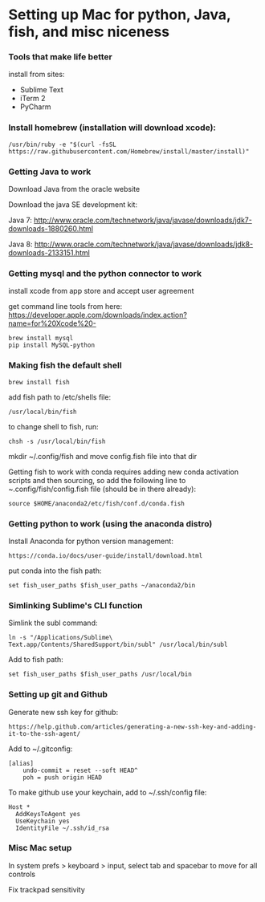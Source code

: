 # Setting up Mac for python, Java, fish, and misc niceness

### Tools that make life better
install from sites:
* Sublime Text
* iTerm 2
* PyCharm

### Install homebrew (installation will download xcode):

    /usr/bin/ruby -e "$(curl -fsSL https://raw.githubusercontent.com/Homebrew/install/master/install)"

### Getting Java to work
Download Java from the oracle website

Download the java SE development kit:

   Java 7:  http://www.oracle.com/technetwork/java/javase/downloads/jdk7-downloads-1880260.html
   
   Java 8:  http://www.oracle.com/technetwork/java/javase/downloads/jdk8-downloads-2133151.html

### Getting mysql and the python connector to work
install xcode from app store and accept user agreement

get command line tools from here: https://developer.apple.com/downloads/index.action?name=for%20Xcode%20-
   
    brew install mysql
    pip install MySQL-python

### Making fish the default shell

    brew install fish
    
add fish path to /etc/shells file:

    /usr/local/bin/fish

to change shell to fish, run:

    chsh -s /usr/local/bin/fish
    
mkdir ~/.config/fish and move config.fish file into that dir

Getting fish to work with conda requires adding new conda activation scripts and then sourcing, so add the following line to ~.config/fish/config.fish file (should be in there already):

    source $HOME/anaconda2/etc/fish/conf.d/conda.fish
    
### Getting python to work (using the anaconda distro)

Install Anaconda for python version management:

    https://conda.io/docs/user-guide/install/download.html

put conda into the fish path:

    set fish_user_paths $fish_user_paths ~/anaconda2/bin

### Simlinking Sublime's CLI function
    
Simlink the subl command:

    ln -s "/Applications/Sublime\ Text.app/Contents/SharedSupport/bin/subl" /usr/local/bin/subl

Add to fish path:

    set fish_user_paths $fish_user_paths /usr/local/bin

### Setting up git and Github

Generate new ssh key for github:

    https://help.github.com/articles/generating-a-new-ssh-key-and-adding-it-to-the-ssh-agent/

Add to ~/.gitconfig:

    [alias]
        undo-commit = reset --soft HEAD^
        poh = push origin HEAD

To make github use your keychain, add to ~/.ssh/config file:

    Host *
      AddKeysToAgent yes
      UseKeychain yes
      IdentityFile ~/.ssh/id_rsa

### Misc Mac setup

In system prefs > keyboard > input, select tab and spacebar to move for all controls

Fix trackpad sensitivity
